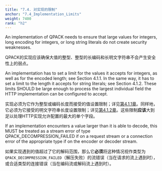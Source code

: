 ```yaml
---
title: "7.4. 对实现的限制"
anchor: "7.4_Implementation_Limits"
weight: 7400
rank: "h2"
---
```


An implementation of QPACK needs to ensure that large values for integers, long encoding for integers, or long string literals do not create security weaknesses.

QPACK的实现应该确保大值的整型、整型的长编码和长明文字符串不会产生安全性上的弱点。

An implementation has to set a limit for the values it accepts for integers, as well as for the encoded length; see Section 4.1.1. In the same way, it has to set a limit to the length it accepts for string literals; see Section 4.1.2. These limits SHOULD be large enough to process the largest individual field the HTTP implementation can be configured to accept.

实现必须为它作为整型或编码长度而接受的值设置限制；详见[第4.1.1章]()。同样地，它必须为它接受的明文字符串长度设置限制；详见[第4.1.2章]()。这些限制**应该**大到足以处理HTTP实现允许配置的最大的单个字段。

If an implementation encounters a value larger than it is able to decode, this MUST be treated as a stream error of type QPACK_DECOMPRESSION_FAILED if on a request stream or a connection error of the appropriate type if on the encoder or decoder stream.

如果实现遇到的值超过了它的解码范围，那么它**必须**将这种情况视作类型为`QPACK_DECOMPRESSION_FAILED`（解压失败）的流错误（当在请求的流上遇到时），或合适类型的连接错误（当在编码流或解码流上遇到时）。
